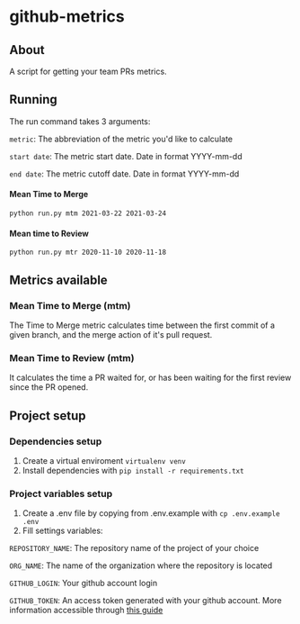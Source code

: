 # github-metrics

## About

A script for getting your team PRs metrics.

## Running

The run command takes 3 arguments:

`metric`: The abbreviation of the metric you'd like to calculate

`start date`: The metric start date. Date in format YYYY-mm-dd

`end date`: The metric cutoff date. Date in format YYYY-mm-dd

#### Mean Time to Merge
`python run.py mtm 2021-03-22 2021-03-24`

#### Mean time to Review
`python run.py mtr 2020-11-10 2020-11-18`

## Metrics available
### Mean Time to Merge (mtm)
The Time to Merge metric calculates time between the first commit of a given branch, and the merge action of it's pull request.

### Mean Time to Review (mtm)
It calculates the time a PR waited for, or has been waiting for the first review since the PR opened.

## Project setup

### Dependencies setup
1. Create a virtual enviroment `virtualenv venv`
2. Install dependencies with `pip install -r requirements.txt`

### Project variables setup
1. Create a .env file by copying from .env.example with `cp .env.example .env`
2.  Fill settings variables:

`REPOSITORY_NAME`: The repository name of the project of your choice 

`ORG_NAME`: The name of the organization where the repository is located

`GITHUB_LOGIN`: Your github account login

`GITHUB_TOKEN`: An access token generated with your github account.  More information accessible through [this guide](https://docs.github.com/en/github/authenticating-to-github/creating-a-personal-access-token)